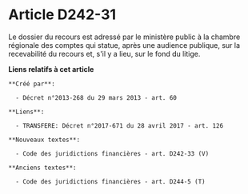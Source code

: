 # Article D242-31

Le dossier du recours est adressé par le ministère public à la chambre régionale des comptes qui statue, après une audience
publique, sur la recevabilité du recours et, s'il y a lieu, sur le fond du litige.

**Liens relatifs à cet article**

	**Créé par**:

	  - Décret n°2013-268 du 29 mars 2013 - art. 60

	**Liens**:

	  - TRANSFERE: Décret n°2017-671 du 28 avril 2017 - art. 126

	**Nouveaux textes**:

	  - Code des juridictions financières - art. D242-33 (V)

	**Anciens textes**:

	  - Code des juridictions financières - art. D244-5 (T)
